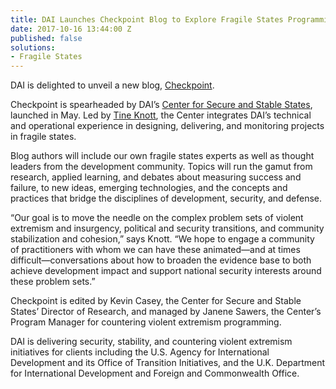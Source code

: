 ```yaml
---
title: DAI Launches Checkpoint Blog to Explore Fragile States Programming
date: 2017-10-16 13:44:00 Z
published: false
solutions:
- Fragile States
---
```


DAI is delighted to unveil a new blog, [Checkpoint](http://dai-global-checkpoint.com/). 

Checkpoint is spearheaded by DAI’s [Center for Secure and Stable States](https://www.dai.com/our-work/solutions/fragile-states), launched in May. Led by [Tine Knott](https://www.dai.com/who-we-are/our-team/tine-knott), the Center integrates DAI’s technical and operational experience in designing, delivering, and monitoring projects in fragile states.

Blog authors will include our own fragile states experts as well as thought leaders from the development community. Topics will run the gamut from research, applied learning, and debates about measuring success and failure, to new ideas, emerging technologies, and the concepts and practices that bridge the disciplines of development, security, and defense.

“Our goal is to move the needle on the complex problem sets of violent extremism and insurgency, political and security transitions, and community stabilization and cohesion,” says Knott. “We hope to engage a community of practitioners with whom we can have these animated—and at times difficult—conversations about how to broaden the evidence base to both achieve development impact and support national security interests around these problem sets.”

Checkpoint is edited by Kevin Casey, the Center for Secure and Stable States’ Director of Research, and managed by Janene Sawers, the Center’s Program Manager for countering violent extremism programming.

DAI is delivering security, stability, and countering violent extremism initiatives for clients including the U.S. Agency for International Development and its Office of Transition Initiatives, and the U.K. Department for International Development and Foreign and Commonwealth Office.